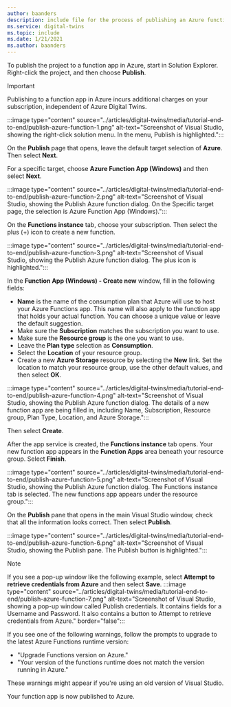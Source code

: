 ```yaml
---
author: baanders
description: include file for the process of publishing an Azure function from Visual Studio
ms.service: digital-twins
ms.topic: include
ms.date: 1/21/2021
ms.author: baanders
---
```


To publish the project to a function app in Azure, start in Solution Explorer. Right-click the project, and then choose **Publish**.

> [!IMPORTANT] 
> Publishing to a function app in Azure incurs additional charges on your subscription, independent of Azure Digital Twins.

:::image type="content" source="../articles/digital-twins/media/tutorial-end-to-end/publish-azure-function-1.png" alt-text="Screenshot of Visual Studio, showing the right-click solution menu. In the menu, Publish is highlighted.":::

On the **Publish** page that opens, leave the default target selection of **Azure**. Then select **Next**. 

For a specific target, choose **Azure Function App (Windows)** and then select **Next**.

:::image type="content" source="../articles/digital-twins/media/tutorial-end-to-end/publish-azure-function-2.png" alt-text="Screenshot of Visual Studio, showing the Publish Azure function dialog. On the Specific target page, the selection is Azure Function App (Windows).":::

On the **Functions instance** tab, choose your subscription. Then select the plus (+) icon to create a new function.

:::image type="content" source="../articles/digital-twins/media/tutorial-end-to-end/publish-azure-function-3.png" alt-text="Screenshot of Visual Studio, showing the Publish Azure function dialog. The plus icon is highlighted.":::

In the **Function App (Windows) - Create new** window, fill in the following fields:
* **Name** is the name of the consumption plan that Azure will use to host your Azure Functions app. This name will also apply to the function app that holds your actual function. You can choose a unique value or leave the default suggestion.
* Make sure the **Subscription** matches the subscription you want to use. 
* Make sure the **Resource group** is the one you want to use.
* Leave the **Plan type** selection as **Consumption**.
* Select the **Location** of your resource group.
* Create a new **Azure Storage** resource by selecting the **New** link. Set the location to match your resource group, use the other default values, and then select **OK**.

:::image type="content" source="../articles/digital-twins/media/tutorial-end-to-end/publish-azure-function-4.png" alt-text="Screenshot of Visual Studio, showing the Publish Azure function dialog. The details of a new function app are being filled in, including Name, Subscription, Resource group, Plan Type, Location, and Azure Storage.":::

Then select **Create**.

After the app service is created, the **Functions instance** tab opens. Your new function app appears in the **Function Apps** area beneath your resource group. Select **Finish**.

:::image type="content" source="../articles/digital-twins/media/tutorial-end-to-end/publish-azure-function-5.png" alt-text="Screenshot of Visual Studio, showing the Publish Azure function dialog. The Functions instance tab is selected. The new functions app appears under the resource group.":::

On the **Publish** pane that opens in the main Visual Studio window, check that all the information looks correct. Then select **Publish**.

:::image type="content" source="../articles/digital-twins/media/tutorial-end-to-end/publish-azure-function-6.png" alt-text="Screenshot of Visual Studio, showing the Publish pane. The Publish button is highlighted.":::

> [!NOTE]
> If you see a pop-up window like the following example, select **Attempt to retrieve credentials from Azure** and then select **Save**.
> :::image type="content" source="../articles/digital-twins/media/tutorial-end-to-end/publish-azure-function-7.png" alt-text="Screenshot of Visual Studio, showing a pop-up window called Publish credentials. It contains fields for a Username and Password. It also contains a button to Attempt to retrieve credentials from Azure." border="false":::
>
> If you see one of the following warnings, follow the prompts to upgrade to the latest Azure Functions runtime version:
> * "Upgrade Functions version on Azure."
> * "Your version of the functions runtime does not match the version running in Azure."
>
> These warnings might appear if you're using an old version of Visual Studio.

Your function app is now published to Azure.
